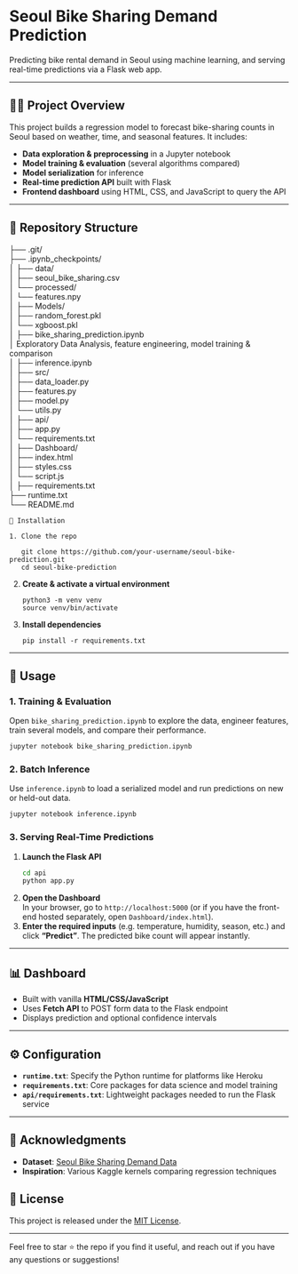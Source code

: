 # Seoul Bike Sharing Demand Prediction

Predicting bike rental demand in Seoul using machine learning, and serving real-time predictions via a Flask web app.

---

## 🚴‍♂️ Project Overview

This project builds a regression model to forecast bike-sharing counts in Seoul based on weather, time, and seasonal features. It includes:

- **Data exploration & preprocessing** in a Jupyter notebook  
- **Model training & evaluation** (several algorithms compared)  
- **Model serialization** for inference  
- **Real-time prediction API** built with Flask  
- **Frontend dashboard** using HTML, CSS, and JavaScript to query the API  

---

## 📁 Repository Structure


├── .git/                       
├── .ipynb_checkpoints/       
│
├── data/                         
│   ├── seoul_bike_sharing.csv  
│   └── processed/  
│       └── features.npy  
│
├── Models/                      
│   ├── random_forest.pkl  
│   └── xgboost.pkl  
│
├── bike_sharing_prediction.ipynb  
│   Exploratory Data Analysis, feature engineering, model training & comparison  
│
├── inference.ipynb             
│
├── src/                          
│   ├── data_loader.py            
│   ├── features.py             
│   ├── model.py                 
│   └── utils.py                  
│
├── api/                          
│   ├── app.py                   
│   └── requirements.txt       
│
├── Dashboard/                    
│   ├── index.html              
│   ├── styles.css            
│   └── script.js                 
│
├── requirements.txt            
├── runtime.txt                 
└── README.md                    
```
🔧 Installation

1. Clone the repo
  
   git clone https://github.com/your-username/seoul-bike-prediction.git
   cd seoul-bike-prediction
   ```

2. **Create & activate a virtual environment**  
   ```
   python3 -m venv venv
   source venv/bin/activate
   ```

3. **Install dependencies**  
   ```
   pip install -r requirements.txt
   ```

---

## 🚀 Usage

### 1. Training & Evaluation

Open `bike_sharing_prediction.ipynb` to explore the data, engineer features, train several models, and compare their performance.

```bash
jupyter notebook bike_sharing_prediction.ipynb
```

### 2. Batch Inference

Use `inference.ipynb` to load a serialized model and run predictions on new or held-out data.

```bash
jupyter notebook inference.ipynb
```

### 3. Serving Real-Time Predictions

1. **Launch the Flask API**  
   ```bash
   cd api
   python app.py
   ```
2. **Open the Dashboard**  
   In your browser, go to `http://localhost:5000` (or if you have the front-end hosted separately, open `Dashboard/index.html`).  
3. **Enter the required inputs** (e.g. temperature, humidity, season, etc.) and click **“Predict”**. The predicted bike count will appear instantly.

---

## 📊 Dashboard

- Built with vanilla **HTML/CSS/JavaScript**  
- Uses **Fetch API** to POST form data to the Flask endpoint  
- Displays prediction and optional confidence intervals  

---

## ⚙️ Configuration

- **`runtime.txt`**: Specify the Python runtime for platforms like Heroku  
- **`requirements.txt`**: Core packages for data science and model training  
- **`api/requirements.txt`**: Lightweight packages needed to run the Flask service  

---

## 🙏 Acknowledgments

- **Dataset**: [Seoul Bike Sharing Demand Data](https://archive.ics.uci.edu/ml/datasets/Bike+Sharing+Dataset)  
- **Inspiration**: Various Kaggle kernels comparing regression techniques  



## 📄 License

This project is released under the [MIT License](LICENSE).

---

Feel free to star ⭐ the repo if you find it useful, and reach out if you have any questions or suggestions!
